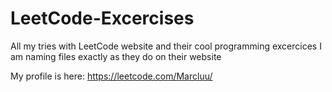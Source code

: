 # LeetCode-Excercises
All my tries with LeetCode website and their cool programming excercices
I am naming files exactly as they do on their website 

My profile is here: https://leetcode.com/Marcluu/
